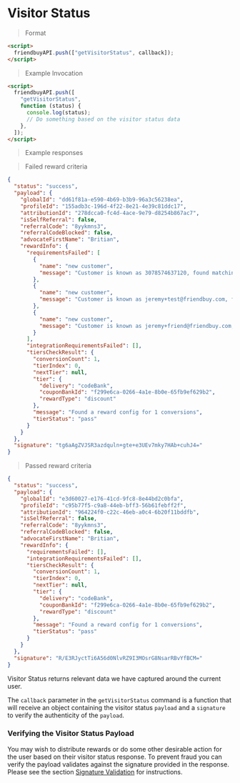 # Visitor Status

> Format

```html
<script>
  friendbuyAPI.push(["getVisitorStatus", callback]);
</script>
```

> Example Invocation

```html
<script>
  friendbuyAPI.push([
    "getVisitorStatus",
    function (status) {
      console.log(status);
      // Do something based on the visitor status data
    },
  ]);
</script>
```

> Example responses

> Failed reward criteria

```json
{
  "status": "success",
  "payload": {
    "globalId": "dd61f81a-e590-4b69-b3b9-96a3c56238ea",
    "profileId": "155adb3c-196d-4f22-8e21-4e39c81ddc17",
    "attributionId": "278dcca0-fc4d-4ace-9e79-d8254b867ac7",
    "isSelfReferral": false,
    "referralCode": "8yykmns3",
    "referralCodeBlocked": false,
    "advocateFirstName": "Britian",
    "rewardInfo": {
      "requirementsFailed": [
        {
          "name": "new customer",
          "message": "Customer is known as 3078574637120, found matching purchase: 2112707199040"
        },
        {
          "name": "new customer",
          "message": "Customer is known as jeremy+test@friendbuy.com, found matching purchase: 2112707199040, 987398472938749, 780927840912740, 98279871294"
        },
        {
          "name": "new customer",
          "message": "Customer is known as jeremy+friend@friendbuy.com, found matching purchase: 2112710377536"
        }
      ],
      "integrationRequirementsFailed": [],
      "tiersCheckResult": {
        "conversionCount": 1,
        "tierIndex": 0,
        "nextTier": null,
        "tier": {
          "delivery": "codeBank",
          "couponBankId": "f299e6ca-0266-4a1e-8b0e-65fb9ef629b2",
          "rewardType": "discount"
        },
        "message": "Found a reward config for 1 conversions",
        "tierStatus": "pass"
      }
    }
  },
  "signature": "tg6aAgZVJSR3azdquln+gte+e3UEv7mky7HAb+cuhJ4="
}
```

> Passed reward criteria

```json
{
  "status": "success",
  "payload": {
    "globalId": "e3d60027-e176-41cd-9fc8-8e44bd2c0bfa",
    "profileId": "c95b77f5-c9a8-44eb-bff3-56b61febff2f",
    "attributionId": "964224f0-c22c-46eb-a0c4-6b20f11bddfb",
    "isSelfReferral": false,
    "referralCode": "8yykmns3",
    "referralCodeBlocked": false,
    "advocateFirstName": "Britian",
    "rewardInfo": {
      "requirementsFailed": [],
      "integrationRequirementsFailed": [],
      "tiersCheckResult": {
        "conversionCount": 1,
        "tierIndex": 0,
        "nextTier": null,
        "tier": {
          "delivery": "codeBank",
          "couponBankId": "f299e6ca-0266-4a1e-8b0e-65fb9ef629b2",
          "rewardType": "discount"
        },
        "message": "Found a reward config for 1 conversions",
        "tierStatus": "pass"
      }
    }
  },
  "signature": "R/E3RJyctTi6A56d0NlvRZ9I3MOsrG8NsarRBvYfBCM="
}
```

Visitor Status returns relevant data we have captured around the current user.

The `callback` parameter in the `getVisitorStatus` command is a function that will receive an object containing the
visitor status `payload` and a `signature` to verify the authenticity of the `payload`.

### Verifying the Visitor Status Payload

You may wish to distribute rewards or do some other desirable action for the user based on their visitor status response.
To prevent fraud you can verify the payload validates against the signature provided in the response. Please see the section
<a href="#signature-validation">Signature Validation</a> for instructions.
